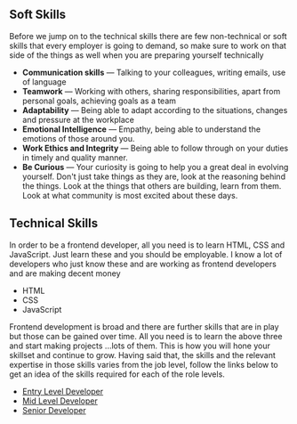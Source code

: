 ## Soft Skills
Before we jump on to the technical skills there are few non-technical or soft skills that every employer is going to demand, so make sure to work on that side of the things as well when you are preparing yourself technically

* **Communication skills** — Talking to your colleagues, writing emails, use of language
* **Teamwork** — Working with others, sharing responsibilities, apart from personal goals, achieving goals as a team
* **Adaptability** — Being able to adapt according to the situations, changes and pressure at the workplace
* **Emotional Intelligence** — Empathy, being able to understand the emotions of those around you.
* **Work Ethics and Integrity** — Being able to follow through on your duties in timely and quality manner.
* **Be Curious** — Your curiosity is going to help you a great deal in evolving yourself. Don't just take things as they are, look at the reasoning behind the things. Look at the things that others are building, learn from them. Look at what community is most excited about these days.

## Technical Skills
In order to be a frontend developer, all you need is to learn HTML, CSS and JavaScript. Just learn these and you should be employable. I know a lot of developers who just know these and are working as frontend developers and are making decent money
* HTML
* CSS
* JavaScript 

Frontend development is broad and there are further skills that are in play but those can be gained over time. All you need is to learn the above three and start making projects ...lots of them. This is how you will hone your skillset and continue to grow. Having said that, the skills and the relevant expertise in those skills varies from the job level, follow the links below to get an idea of the skills required for each of the role levels.

* [Entry Level Developer](/frontend/junior-developer)
* [Mid Level Developer](/frontend/mid-level-developer)
* [Senior Developer](/frontend/senior-developer)
